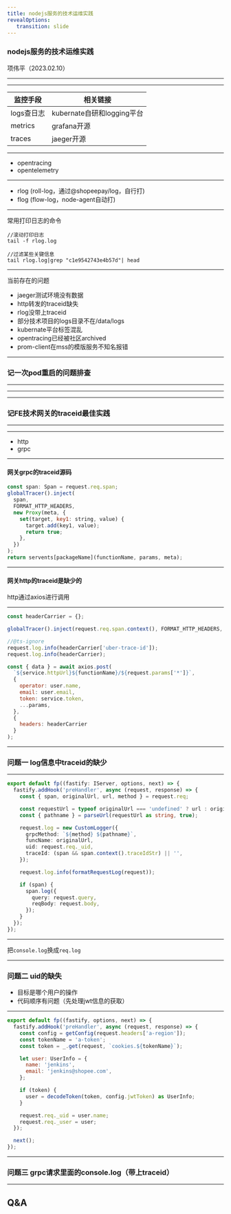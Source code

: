 ```yaml
---
title: nodejs服务的技术运维实践
revealOptions: 
   transition: slide
---
```


### nodejs服务的技术运维实践

项伟平（2023.02.10）

---

<!-- .slide: data-background="white" data-background-image="https://keynote.brandonxiang.top/public/img/metric-log-trace.jpeg" data-background-size="contain" -->

---

监控手段 | 相关链接
---------|----------
logs查日志 | kubernate自研和logging平台
metrics | grafana开源
traces | jaeger开源

---

- opentracing
- opentelemetry

---

- rlog (roll-log，通过@shopeepay/log，自行打)
- flog (flow-log，node-agent自动打)
---

常用打印日志的命令

```
//滚动打印日志
tail -f rlog.log

//过滤某些关键信息
tail rlog.log|grep "c1e9542743e4b57d"| head
```

---

当前存在的问题

- jaeger测试环境没有数据
- http转发的traceid缺失
- rlog没带上traceid
- 部分技术项目的logs目录不在/data/logs
- kubernate平台标签混乱
- opentracing已经被社区archived
- prom-client在mss的模版服务不知名报错

---


### 记一次pod重启的问题排查

---

<!-- .slide: data-background="white" data-background-image="https://keynote.brandonxiang.top/public/img/find-problem-by-log.png" data-background-size="contain" -->

---

<!-- .slide: data-background="white" data-background-image="https://keynote.brandonxiang.top/public/img/decode-error.png" data-background-size="contain" -->

---


### 记FE技术网关的traceid最佳实践

---

<!-- .slide: data-background="white" data-background-image="https://keynote.brandonxiang.top/public/img/traceid.png" data-background-size="contain" -->

---

- http
- grpc

---

#### 网关grpc的traceid源码

```javascript
const span: Span = request.req.span;
globalTracer().inject(
  span,
  FORMAT_HTTP_HEADERS,
  new Proxy(meta, {
    set(target, key1: string, value) {
      target.add(key1, value);
      return true;
    },
  })
);
return servents[packageName](functionName, params, meta);
```

---

#### 网关http的traceid是缺少的

http通过axios进行调用

---

```javascript
const headerCarrier = {};

globalTracer().inject(request.req.span.context(), FORMAT_HTTP_HEADERS, headerCarrier);

//@ts-ignore
request.log.info(headerCarrier['uber-trace-id']);
request.log.info(headerCarrier);

const { data } = await axios.post(
  `${service.httpUrl}${functionName}/${request.params['*']}`,
  {
    operator: user.name,
    email: user.email,
    token: service.token,
    ...params,
  },
  {
    headers: headerCarrier
  }
);
```
---

### 问题一 log信息中traceid的缺少

---

```typescript
export default fp((fastify: IServer, options, next) => {
  fastify.addHook('preHandler', async (request, response) => {
    const { span, originalUrl, url, method } = request.req;

    const requestUrl = typeof originalUrl === 'undefined' ? url : originalUrl;
    const { pathname } = parseUrl(requestUrl as string, true);

    request.log = new CustomLogger({
      grpcMethod: `${method} ${pathname}`,
      funcName: originalUrl,
      uid: request.req._uid,
      traceId: (span && span.context().traceIdStr) || '',
    });

    request.log.info(formatRequestLog(request));

    if (span) {
      span.log({
        query: request.query,
        reqBody: request.body,
      });
    }
  });
});
```

---

把`console.log`换成`req.log`

---

### 问题二 uid的缺失

- 目标是哪个用户的操作
- 代码顺序有问题（先处理jwt信息的获取）

---

```javascript
export default fp((fastify, options, next) => {
  fastify.addHook('preHandler', async (request, response) => {
    const config = getConfig(request.headers['a-region']);
    const tokenName = 'a-token';
    const token = _.get(request, `cookies.${tokenName}`);

    let user: UserInfo = {
      name: 'jenkins',
      email: 'jenkins@shopee.com',
    };

    if (token) {
      user = decodeToken(token, config.jwtToken) as UserInfo;
    }

    request.req._uid = user.name;
    request.req._user = user;
  });

  next();
});
```

---

### 问题三 grpc请求里面的console.log（带上traceid）

---

## Q&A